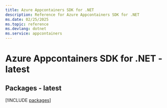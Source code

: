 ```yaml
---
title: Azure Appcontainers SDK for .NET
description: Reference for Azure Appcontainers SDK for .NET
ms.date: 02/25/2025
ms.topic: reference
ms.devlang: dotnet
ms.service: appcontainers
---
```

# Azure Appcontainers SDK for .NET - latest
## Packages - latest
[!INCLUDE [packages](appcontainers-index.md)]